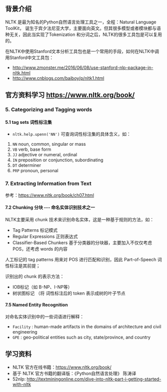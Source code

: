 ## 背景介绍

NLTK 是最为知名的Python自然语言处理工具之一，全程：Natural Language ToolKit， 诞生于宾夕法尼亚大学，主要面向英文。但其很多模型或者模块都与语种无关，因此当实现了Tokenization 和分词之后，NLTK的很多工具包是可以复用的。

在NLTK中使用Stanford文本分析工具包也是一个常用的手段，如何在NLTK中调用Stanford中文工具包：
- http://www.zmonster.me/2016/06/08/use-stanford-nlp-package-in-nltk.html
- http://www.cnblogs.com/baiboy/p/nltk1.html

## 官方资料学习 https://www.nltk.org/book/

### 5. Categorizing and Tagging words

#### 5.1 tag sets 词性标注集

- `nltk.help.upenn('NN')` 可查询词性标注集的具体含义，如：

1. `NN` noun, common, singular or mass
2. `VB` verb, base form
3. `JJ` adjective or numeral, ordinal
4. `IN` preposition or conjunction, subordinating
5. `DT` determiner
6. `PRP` pronoun, personal

### 7. Extracting Information from Text

参考：https://www.nltk.org/book/ch07.html

#### 7.2 Chunking 分块 --- 命名实体识别技术之一

NLTK主要采用 chunk 技术来识别命名实体，这是一种基于规则的方法，如：

- Tag Patterns 标记模式
- Regular Expressions 正则表达式
- Classifier-Based Chunkers 基于分类器的分块器，主要加入不仅仅考虑 POS，还考虑 words 的内容

人工标记的 tag patterns 用来对 POS 进行匹配和识别，因此 Part-of-Speech 词性标注是其前提；

识别出的 chunk 的表示方法：  

- IOB标记（如 B-NP、I-NP等）
- 树状图标记 （将 词性标注后的 token 表示成树的叶子节点

#### 7.5 Named Entity Recognition

对命名实体识别中的一些词语进行解释：

- `Facility` : human-made artifacts in the domains of architecture and civil engineering
- `GPE` : geo-political entities such as city, state/province, and country

## 学习资料

- NLTK 官方在线书籍：https://www.nltk.org/book/
- 基于 NLTK 官方书籍的翻译版：《Python自然语言处理》 陈涛译
- 52nlp: http://textminingonline.com/dive-into-nltk-part-i-getting-started-with-nltk
